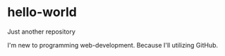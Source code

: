 # hello-world
Just another repository

I'm new to programming web-development.
Because I'll utilizing GitHub.
